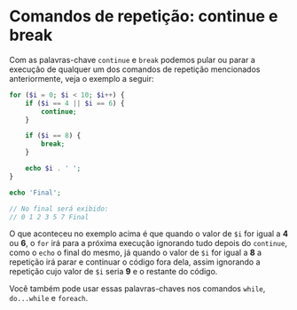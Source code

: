 # Comandos de repetição: continue e break

Com as palavras-chave `continue` e `break` podemos pular ou parar a execução de qualquer um dos comandos de repetição mencionados anteriormente, veja o exemplo a seguir:

```php
for ($i = 0; $i < 10; $i++) {
    if ($i == 4 || $i == 6) {
        continue;
    }

    if ($i == 8) {
        break;
    }

    echo $i . ' ';
}

echo 'Final';

// No final será exibido:
// 0 1 2 3 5 7 Final
```

O que aconteceu no exemplo acima é que quando o valor de `$i` for igual a **4** ou **6**, o `for` irá para a próxima execução ignorando tudo depois do `continue`, como o `echo` o final do mesmo, já quando o valor de `$i` for igual a **8** a repetição irá parar e continuar o código fora dela, assim ignorando a repetição cujo valor de `$i` seria **9** e o restante do código.

Você também pode usar essas palavras-chaves nos comandos `while`, `do...while` e `foreach`.
